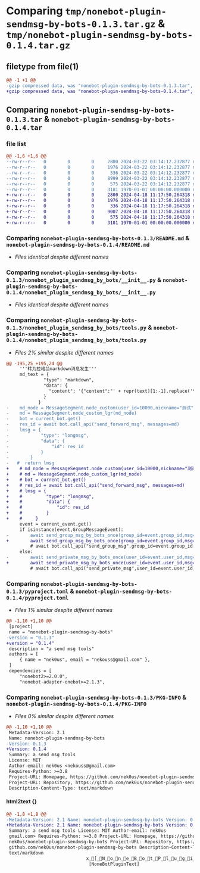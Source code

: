 # Comparing `tmp/nonebot-plugin-sendmsg-by-bots-0.1.3.tar.gz` & `tmp/nonebot-plugin-sendmsg-by-bots-0.1.4.tar.gz`

## filetype from file(1)

```diff
@@ -1 +1 @@
-gzip compressed data, was "nonebot-plugin-sendmsg-by-bots-0.1.3.tar", last modified: Fri Mar 22 03:14:15 2024, max compression
+gzip compressed data, was "nonebot-plugin-sendmsg-by-bots-0.1.4.tar", last modified: Thu Apr 18 11:17:53 2024, max compression
```

## Comparing `nonebot-plugin-sendmsg-by-bots-0.1.3.tar` & `nonebot-plugin-sendmsg-by-bots-0.1.4.tar`

### file list

```diff
@@ -1,6 +1,6 @@
--rw-r--r--   0        0        0     2800 2024-03-22 03:14:12.232877 nonebot-plugin-sendmsg-by-bots-0.1.3/README.md
--rw-r--r--   0        0        0     1976 2024-03-22 03:14:12.232877 nonebot-plugin-sendmsg-by-bots-0.1.3/nonebot_plugin_sendmsg_by_bots/__init__.py
--rw-r--r--   0        0        0      336 2024-03-22 03:14:12.232877 nonebot-plugin-sendmsg-by-bots-0.1.3/nonebot_plugin_sendmsg_by_bots/config.py
--rw-r--r--   0        0        0     8999 2024-03-22 03:14:12.232877 nonebot-plugin-sendmsg-by-bots-0.1.3/nonebot_plugin_sendmsg_by_bots/tools.py
--rw-r--r--   0        0        0      575 2024-03-22 03:14:12.232877 nonebot-plugin-sendmsg-by-bots-0.1.3/pyproject.toml
--rw-r--r--   0        0        0     3181 1970-01-01 00:00:00.000000 nonebot-plugin-sendmsg-by-bots-0.1.3/PKG-INFO
+-rw-r--r--   0        0        0     2800 2024-04-18 11:17:50.264318 nonebot-plugin-sendmsg-by-bots-0.1.4/README.md
+-rw-r--r--   0        0        0     1976 2024-04-18 11:17:50.264318 nonebot-plugin-sendmsg-by-bots-0.1.4/nonebot_plugin_sendmsg_by_bots/__init__.py
+-rw-r--r--   0        0        0      336 2024-04-18 11:17:50.264318 nonebot-plugin-sendmsg-by-bots-0.1.4/nonebot_plugin_sendmsg_by_bots/config.py
+-rw-r--r--   0        0        0     9007 2024-04-18 11:17:50.264318 nonebot-plugin-sendmsg-by-bots-0.1.4/nonebot_plugin_sendmsg_by_bots/tools.py
+-rw-r--r--   0        0        0      575 2024-04-18 11:17:50.264318 nonebot-plugin-sendmsg-by-bots-0.1.4/pyproject.toml
+-rw-r--r--   0        0        0     3181 1970-01-01 00:00:00.000000 nonebot-plugin-sendmsg-by-bots-0.1.4/PKG-INFO
```

### Comparing `nonebot-plugin-sendmsg-by-bots-0.1.3/README.md` & `nonebot-plugin-sendmsg-by-bots-0.1.4/README.md`

 * *Files identical despite different names*

### Comparing `nonebot-plugin-sendmsg-by-bots-0.1.3/nonebot_plugin_sendmsg_by_bots/__init__.py` & `nonebot-plugin-sendmsg-by-bots-0.1.4/nonebot_plugin_sendmsg_by_bots/__init__.py`

 * *Files identical despite different names*

### Comparing `nonebot-plugin-sendmsg-by-bots-0.1.3/nonebot_plugin_sendmsg_by_bots/tools.py` & `nonebot-plugin-sendmsg-by-bots-0.1.4/nonebot_plugin_sendmsg_by_bots/tools.py`

 * *Files 2% similar despite different names*

```diff
@@ -195,25 +195,24 @@
     '''转为拉格兰markdown消息发生'''
     md_text = {
              "type": "markdown",
              "data": {
                "content": '{"content":"' + repr(text)[1:-1].replace('\"','\\"').replace("\'","\\'") + '"}'
              }
            }
-    md_node = MessageSegment.node_custom(user_id=10000,nickname="测试",content=[md_text])
-    md = MessageSegment.node_custom_lgr(md_node)
-    bot = current_bot.get()
-    res_id = await bot.call_api("send_forward_msg", messages=md)
-    lmsg = {
-            "type": "longmsg",
-            "data": {
-                "id": res_id
-            }
-        }
-   #  return lmsg
+    # md_node = MessageSegment.node_custom(user_id=10000,nickname="测试",content=[md_text])
+    # md = MessageSegment.node_custom_lgr(md_node)
+    # bot = current_bot.get()
+    # res_id = await bot.call_api("send_forward_msg", messages=md)
+    # lmsg = {
+    #         "type": "longmsg",
+    #         "data": {
+    #             "id": res_id
+    #         }
+    #     }
     event = current_event.get()
     if isinstance(event,GroupMessageEvent):
-        await send_group_msg_by_bots_once(group_id=event.group_id,msg=[lmsg],self_id=bot_id)
+        await send_group_msg_by_bots_once(group_id=event.group_id,msg=[md_text],self_id=bot_id)
         # await bot.call_api("send_group_msg",group_id=event.group_id,message=[lmsg])
     else:
-        await send_private_msg_by_bots_once(user_id=event.user_id,msg=[lmsg],self_id=bot_id)
+        await send_private_msg_by_bots_once(user_id=event.user_id,msg=[md_text],self_id=bot_id)
         # await bot.call_api("send_private_msg",user_id=event.user_id,message=[lmsg])
```

### Comparing `nonebot-plugin-sendmsg-by-bots-0.1.3/pyproject.toml` & `nonebot-plugin-sendmsg-by-bots-0.1.4/pyproject.toml`

 * *Files 1% similar despite different names*

```diff
@@ -1,10 +1,10 @@
 [project]
 name = "nonebot-plugin-sendmsg-by-bots"
-version = "0.1.3"
+version = "0.1.4"
 description = "a send msg tools"
 authors = [
     { name = "nek0us", email = "nekouss@gmail.com" },
 ]
 dependencies = [
     "nonebot2>=2.0.0",
     "nonebot-adapter-onebot>=2.1.3",
```

### Comparing `nonebot-plugin-sendmsg-by-bots-0.1.3/PKG-INFO` & `nonebot-plugin-sendmsg-by-bots-0.1.4/PKG-INFO`

 * *Files 0% similar despite different names*

```diff
@@ -1,10 +1,10 @@
 Metadata-Version: 2.1
 Name: nonebot-plugin-sendmsg-by-bots
-Version: 0.1.3
+Version: 0.1.4
 Summary: a send msg tools
 License: MIT
 Author-email: nek0us <nekouss@gmail.com>
 Requires-Python: >=3.8
 Project-URL: Homepage, https://github.com/nek0us/nonebot-plugin-sendmsg-by-bots
 Project-URL: Repository, https://github.com/nek0us/nonebot-plugin-sendmsg-by-bots
 Description-Content-Type: text/markdown
```

#### html2text {}

```diff
@@ -1,8 +1,8 @@
-Metadata-Version: 2.1 Name: nonebot-plugin-sendmsg-by-bots Version: 0.1.3
+Metadata-Version: 2.1 Name: nonebot-plugin-sendmsg-by-bots Version: 0.1.4
 Summary: a send msg tools License: MIT Author-email: nek0us
 gmail.com> Requires-Python: >=3.8 Project-URL: Homepage, https://github.com/
 nek0us/nonebot-plugin-sendmsg-by-bots Project-URL: Repository, https://
 github.com/nek0us/nonebot-plugin-sendmsg-by-bots Description-Content-Type:
 text/markdown
                              x_[_N_o_n_e_B_o_t_P_l_u_g_i_n_L_o_g_o_]
                               [NoneBotPluginText]
```

